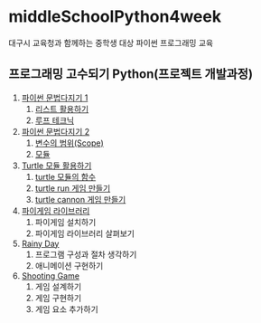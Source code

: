 # middleSchoolPython4week
대구시 교육청과 함께하는 중학생 대상 파이썬 프로그래밍 교육

## 프로그래밍 고수되기 Python(프로젝트 개발과정)
1. [파이썬 문법다지기 1](1.pythonGrammer_1)
    1. [리스트 활용하기](1.pythonGrammer_1/1-1.listOperation.py)
    2. [루프 테크닉](1.pythonGrammer_1/1-2.loopTechnic.py)
2. [파이썬 문법다지기 2](2.pythonGrammer_2)
    1. [변수의 범위(Scope)](2.pythonGrammer_2/2-1.ScopeofVar.py)
    2. [모듈](2.pythonGrammer_2/2-2.Module.py)
3. [Turtle 모듈 활용하기](3.turtleModule)
    1. [turtle 모듈의 함수](3.turtleModule/3-1.turtle_function.py)
    2. [turtle run 게임 만들기](3.turtleModule/3-2.turtle_example.py)
    3. [turtle cannon 게임 만들기](3.turtleModule/3-3.turetle_cannon.py)
4. [파이게임 라이브러리](4.pygameLibrary)
    1. 파이게임 설치하기
    2. 파이게임 라이브러리 살펴보기
5. [Rainy Day](5.rainyDay)
    1. 프로그램 구성과 절차 생각하기
    2. 애니메이션 구현하기
6. [Shooting Game](6.shootingGame)
    1. 게임 설계하기
    2. 게임 구현하기
    3. 게임 요소 추가하기
